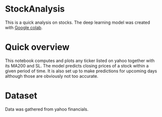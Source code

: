 # StockAnalysis
 This is a quick analysis on stocks. The deep learning model was created with [Google colab](https://colab.research.google.com/).
 
# Quick overview
 This notebook computes and plots any ticker listed on yahoo together with its MA200 and SL.
 The model predicts closing prices of a stock within a given period of time. It is also set up to make predictions for upcoming days although those are obviously not too accurate.

# Dataset
 Data was gathered from yahoo financials.
